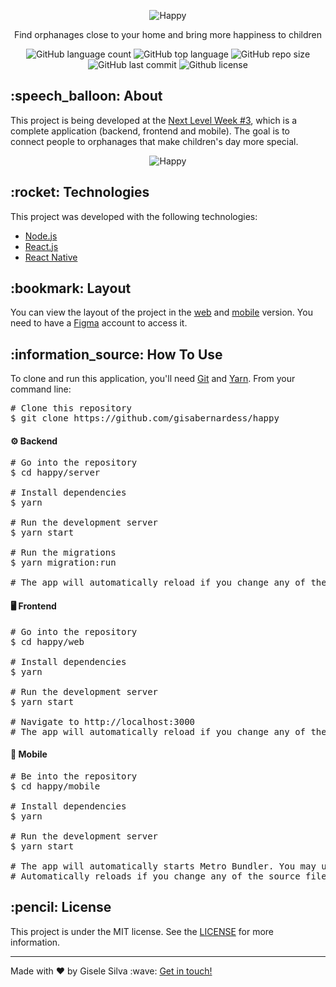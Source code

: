 <div id="readme" class="Box-body readme blob js-code-block-container">
  <article class="markdown-body entry-content p-3 p-md-6" itemprop="text">
    <p align="center"><img alt="Happy" src="https://github.com/gisabernardess/happy/blob/main/.github/happy.svg"></p>
    <p align="center">Find orphanages close to your home and bring more happiness to children</p>
    <p align="center">
      <img alt="GitHub language count" src="https://img.shields.io/github/languages/count/gisabernardess/happy">
      <img alt="GitHub top language" src="https://img.shields.io/github/languages/top/gisabernardess/happy">
      <img alt="GitHub repo size" src="https://img.shields.io/github/repo-size/gisabernardess/happy">
      <img alt="GitHub last commit" src="https://img.shields.io/github/last-commit/gisabernardess/happy">
      <img alt="Github license" src="https://img.shields.io/github/license/gisabernardess/happy">
    </p>
    <h2>:speech_balloon: About </h2>
    <p>This project is being developed at the <a href="https://nextlevelweek.com/" rel="nofollow">Next Level Week #3</a>, which is a complete application (backend, frontend and mobile). The goal is to connect people to orphanages that make children's day more special.</p>
    <p align="center"><img alt="Happy" src="https://github.com/gisabernardess/happy/blob/main/.github/landing.png"></p>
    <h2>:rocket: Technologies </h2>
    <p>This project was developed with the following technologies:</p>
    <ul>
      <li><a href="https://nodejs.org/" rel="nofollow">Node.js</a></li>
      <li><a href="https://reactjs.org/" rel="nofollow">React.js</a></li>
      <li><a href="https://reactnative.dev/" rel="nofollow">React Native</a></li>
    </ul>
    <h2>:bookmark: Layout </h2>
    <p>You can view the layout of the project in the <a href="https://www.figma.com/file/gDrXld4UIliHT2EzLRlHOt/Happy-Web" rel="nofollow">web</a> and <a href="https://www.figma.com/file/YyJdg3EebwMgelgNJyPSL3/Happy-Mobile" rel="nofollow">mobile</a> version. You need to have a <a href="https://www.figma.com/" rel="nofollow">Figma</a> account to access it.</p>
    <h2>:information_source:</a> How To Use </h2>
    <p>To clone and run this application, you'll need <a href="https://git-scm.com" rel="nofollow">Git</a> and  <a href="https://legacy.yarnpkg.com" rel="nofollow">Yarn</a>. From your command line:</p>
    <div class="highlight highlight-source-shell">
      <pre><span class="pl-c"><span class="pl-c">#</span> Clone this repository</span>
$ git clone https://github.com/gisabernardess/happy</pre>
    </div>
    <h4>⚙️ Backend </h4>
    <div class="highlight highlight-source-shell">
      <pre><span class="pl-c"><span class="pl-c">#</span> Go into the repository</span>
$ <span class="pl-c1">cd</span> happy/server <br/>
<span class="pl-c"><span class="pl-c">#</span> Install dependencies</span>
$ yarn <br/>
<span class="pl-c"><span class="pl-c">#</span> Run the development server</span>
$ yarn start <br/>
<span class="pl-c"><span class="pl-c">#</span> Run the migrations</span>
$ yarn migration:run <br/>
<span class="pl-c"><span class="pl-c">#</span> The app will automatically reload if you change any of the source files.</span></pre>
</div>
    <h4>🖥️ Frontend </h4>
    <div class="highlight highlight-source-shell">
      <pre><span class="pl-c"><span class="pl-c">#</span> Go into the repository</span>
$ <span class="pl-c1">cd</span> happy/web <br/>
<span class="pl-c"><span class="pl-c">#</span> Install dependencies</span>
$ yarn <br/>
<span class="pl-c"><span class="pl-c">#</span> Run the development server</span>
$ yarn start <br/>
<span class="pl-c"><span class="pl-c">#</span> Navigate to http://localhost:3000</span>
<span class="pl-c"><span class="pl-c">#</span> The app will automatically reload if you change any of the source files.</span></pre>
</div>
  <h4>📱 Mobile </h4>
    <div class="highlight highlight-source-shell">
      <pre><span class="pl-c"><span class="pl-c">#</span> Be into the repository</span>
$ <span class="pl-c1">cd</span> happy/mobile <br/>
<span class="pl-c"><span class="pl-c">#</span> Install dependencies</span>
$ yarn <br/>
<span class="pl-c"><span class="pl-c">#</span> Run the development server</span>
$ yarn start <br/>
<span class="pl-c"><span class="pl-c">#</span> The app will automatically starts Metro Bundler. You may use an emulator or your own smartphone.</span>
<span class="pl-c"><span class="pl-c">#</span> Automatically reloads if you change any of the source files.</span></pre>
</div>
    <h2>:pencil:</a> License </h2>
    <p>This project is under the MIT license. See the <a href="https://github.com/gisabernardess/happy/blob/main/LICENSE" rel="nofollow">LICENSE</a> for more information.</p>
    <hr>
    <p>Made with ♥ by Gisele Silva :wave: <a href="https://www.linkedin.com/in/gisabernardess/" rel="nofollow">Get in touch!</a></p>
  </article>
</div>
